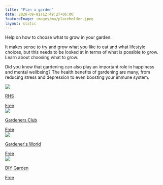 ```yaml
---
title: "Plan a garden"
date: 2020-09-01T12:49:27+06:00
featureImage: images/ma/placeholder.jpeg
layout: static
---
```


Help on how to choose what to grow in your garden.

It makes sense to try and grow what you like to eat and what lifestyle choices, but this needs to be looked at in terms of what is possible to grow. Learn about choosing what to grow.

Did you know that gardening can also play an important role in happiness and mental wellbeing? The health benefits of gardening are many, from reducing stress and depression to even boosting your immune system.

<a class="ma-link" href="https://www.rhs.org.uk/Advice/Beginners-Guide/Allotment-basics/Choose-your-crops"><div class="ma-card ma-card-Community"><div class="ma-icon"><img src ="/images/Icon-check - community - opacity.svg"/></div><div class="ma-name"><p>RHS</p></div><div class="ma-paid-text"><span>Free</span></div></div></a><a class="ma-link" href="https://www.gardeners-club.co.uk/"><div class="ma-card ma-card-Community"><div class="ma-icon"><img src ="/images/Icon-check - community - opacity.svg"/></div><div class="ma-name"><p>Gardeners Club</p></div><div class="ma-paid-text"><span>Free</span></div></div></a><a class="ma-link" href="https://www.gardenersworld.com/how-to/grow-plants/allotment-year-planner/"><div class="ma-card ma-card-Community"><div class="ma-icon"><img src ="/images/Icon-check - community - opacity.svg"/></div><div class="ma-name"><p>Gardener's World</p></div><div class="ma-paid-text"><span>Free</span></div></div></a><a class="ma-link" href="https://diygarden.co.uk/gardening/starting-an-allotment"><div class="ma-card ma-card-Community"><div class="ma-icon"><img src ="/images/Icon-check - community - opacity.svg"/></div><div class="ma-name"><p>DIY Garden</p></div><div class="ma-paid-text"><span>Free</span></div></div></a>  

<br/><br/>






